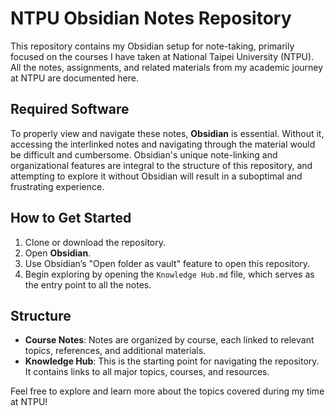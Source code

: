 # NTPU Obsidian Notes Repository

This repository contains my Obsidian setup for note-taking, primarily focused on the courses I have taken at National Taipei University (NTPU). All the notes, assignments, and related materials from my academic journey at NTPU are documented here.

## Required Software

To properly view and navigate these notes, **Obsidian** is essential. Without it, accessing the interlinked notes and navigating through the material would be difficult and cumbersome. Obsidian's unique note-linking and organizational features are integral to the structure of this repository, and attempting to explore it without Obsidian will result in a suboptimal and frustrating experience.

## How to Get Started

1. Clone or download the repository.
2. Open **Obsidian**.
3. Use Obsidian’s "Open folder as vault" feature to open this repository.
4. Begin exploring by opening the `Knowledge Hub.md` file, which serves as the entry point to all the notes.

## Structure

- **Course Notes**: Notes are organized by course, each linked to relevant topics, references, and additional materials.
- **Knowledge Hub**: This is the starting point for navigating the repository. It contains links to all major topics, courses, and resources.

Feel free to explore and learn more about the topics covered during my time at NTPU!
